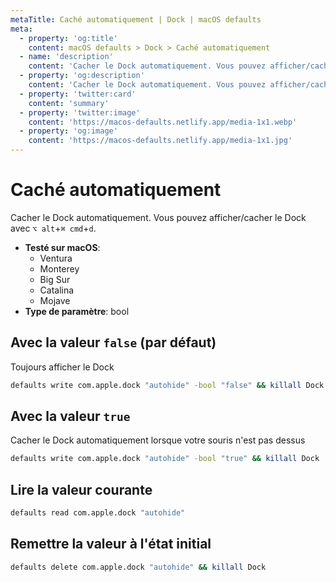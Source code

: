 ```yaml
---
metaTitle: Caché automatiquement | Dock | macOS defaults
meta:
  - property: 'og:title'
    content: macOS defaults > Dock > Caché automatiquement
  - name: 'description'
    content: 'Cacher le Dock automatiquement. Vous pouvez afficher/cacher le Dock avec `⌥ alt`+`⌘ cmd`+`d`.'
  - property: 'og:description'
    content: 'Cacher le Dock automatiquement. Vous pouvez afficher/cacher le Dock avec `⌥ alt`+`⌘ cmd`+`d`.'
  - property: 'twitter:card'
    content: 'summary'
  - property: 'twitter:image'
    content: 'https://macos-defaults.netlify.app/media-1x1.webp'
  - property: 'og:image'
    content: 'https://macos-defaults.netlify.app/media-1x1.jpg'
---
```


# Caché automatiquement

Cacher le Dock automatiquement. Vous pouvez afficher/cacher le Dock avec `⌥ alt`+`⌘ cmd`+`d`.

<!-- break lists -->

- **Testé sur macOS**:
  - Ventura
  - Monterey
  - Big Sur
  - Catalina
  - Mojave
- **Type de paramètre**: bool

## Avec la valeur `false` (par défaut)

Toujours afficher le Dock

```bash
defaults write com.apple.dock "autohide" -bool "false" && killall Dock
```

## Avec la valeur `true`

Cacher le Dock automatiquement lorsque votre souris n'est pas dessus

```bash
defaults write com.apple.dock "autohide" -bool "true" && killall Dock
```

## Lire la valeur courante

```bash
defaults read com.apple.dock "autohide"
```

## Remettre la valeur à l'état initial

```bash
defaults delete com.apple.dock "autohide" && killall Dock
```
